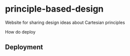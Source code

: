 # principle-based-design
Website for sharing design ideas about Cartesian principles


How do deploy 

## Deployment


